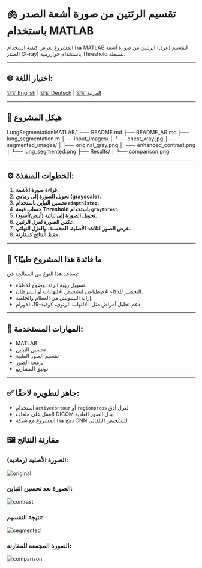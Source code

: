 # 🫁 تقسيم الرئتين من صورة أشعة الصدر باستخدام MATLAB

هذا المشروع يعرض كيفية استخدام MATLAB لتقسيم (عزل) الرئتين من صورة أشعة الصدر (X-ray) باستخدام خوارزمية Threshold بسيطة.

---

## 🌐 اختيار اللغة:  
[🇺🇸 English](README.md) | [🇩🇪 Deutsch](README_DE.md) | [🇸🇦 العربية](README_AR.md)

---

## 📂 هيكل المشروع

LungSegmentationMATLAB/
├── README.md
├── README_AR.md
├── lung_segmentation.m
├── input_images/
│ └── chest_xray.jpg
├── segmented_images/
│ ├── original_gray.png
│ ├── enhanced_contrast.png
│ └── lung_segmented.png
├── Results/
│ └── comparison.png

---

## ⚙️ الخطوات المنفذة:

1. **قراءة صورة الأشعة.**
2. **تحويل الصورة إلى رمادي (grayscale).**
3. **تحسين التباين باستخدام `adapthisteq`.**
4. **حساب قيمة Threshold باستخدام `graythresh`.**
5. **تحويل الصورة إلى ثنائية (أبيض/أسود).**
6. **عكس الصورة لعزل الرئتين.**
7. **عرض الصور الثلاث: الأصلية، المحسنة، والعزل النهائي.**
8. **حفظ النتائج كمقارنة.**

---

## 🎯 ما فائدة هذا المشروع طبيًا؟

يساعد هذا النوع من المعالجة في:
- تسهيل رؤية الرئة بوضوح للأطباء.
- التحضير للذكاء الاصطناعي لتشخيص الالتهابات أو السرطان.
- إزالة التشويش من العظام والخلفية.
- دعم تحليل أمراض مثل: الالتهاب الرئوي، كوفيد-19، الأورام.

---

## 🧠 المهارات المستخدمة:

- MATLAB
- تحسين التباين
- تقسيم الصور الطبية
- برمجة الصور
- توثيق المشاريع

---

## ✅ جاهز لتطويره لاحقًا:

- استخدام `activecontour` أو `regionprops` لعزل أدق
- العمل على ملفات DICOM بدل الصور العادية
- دمج هذا المشروع مع شبكة CNN للتشخيص التلقائي
## 🖼️ مقارنة النتائج

### الصورة الأصلية (رمادية):
![original](segmented_images/original_gray.png)

### الصورة بعد تحسين التباين:
![contrast](segmented_images/enhanced_contrast.png)

### نتيجة التقسيم:
![segmented](segmented_images/lung_segmented.png)

### الصورة المجمعة للمقارنة:
![comparison](Results/comparison.png)
